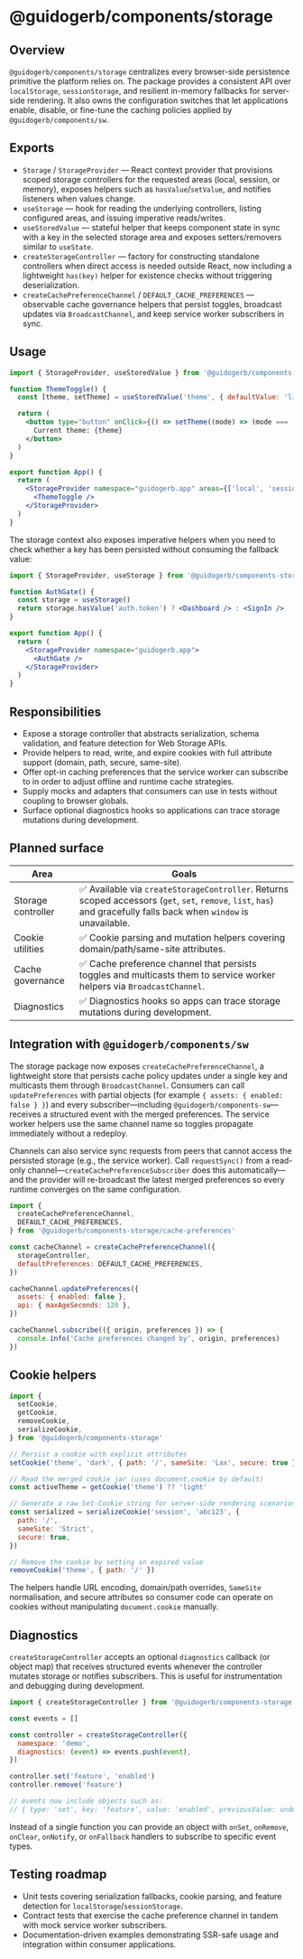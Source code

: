 # @guidogerb/components/storage

## Overview

`@guidogerb/components/storage` centralizes every browser-side persistence primitive the platform relies on. The package
provides a consistent API over `localStorage`, `sessionStorage`, and resilient in-memory fallbacks for server-side rendering.
It also owns the configuration switches that let applications enable, disable, or fine-tune the caching policies applied by
`@guidogerb/components/sw`.

## Exports

- `Storage` / `StorageProvider` — React context provider that provisions scoped storage controllers for the requested areas
  (local, session, or memory), exposes helpers such as `hasValue`/`setValue`, and notifies listeners when values change.
- `useStorage` — hook for reading the underlying controllers, listing configured areas, and issuing imperative reads/writes.
- `useStoredValue` — stateful helper that keeps component state in sync with a key in the selected storage area and exposes
  setters/removers similar to `useState`.
- `createStorageController` — factory for constructing standalone controllers when direct access is needed outside React,
  now including a lightweight `has(key)` helper for existence checks without triggering deserialization.
- `createCachePreferenceChannel` / `DEFAULT_CACHE_PREFERENCES` — observable cache governance helpers that persist toggles,
  broadcast updates via `BroadcastChannel`, and keep service worker subscribers in sync.

## Usage

```jsx
import { StorageProvider, useStoredValue } from '@guidogerb/components-storage'

function ThemeToggle() {
  const [theme, setTheme] = useStoredValue('theme', { defaultValue: 'light' })

  return (
    <button type="button" onClick={() => setTheme((mode) => (mode === 'light' ? 'dark' : 'light'))}>
      Current theme: {theme}
    </button>
  )
}

export function App() {
  return (
    <StorageProvider namespace="guidogerb.app" areas={['local', 'session']}>
      <ThemeToggle />
    </StorageProvider>
  )
}
```

The storage context also exposes imperative helpers when you need to check whether a key has been persisted without
consuming the fallback value:

```jsx
import { StorageProvider, useStorage } from '@guidogerb/components-storage'

function AuthGate() {
  const storage = useStorage()
  return storage.hasValue('auth.token') ? <Dashboard /> : <SignIn />
}

export function App() {
  return (
    <StorageProvider namespace="guidogerb.app">
      <AuthGate />
    </StorageProvider>
  )
}
```

## Responsibilities

- Expose a storage controller that abstracts serialization, schema validation, and feature detection for Web Storage APIs.
- Provide helpers to read, write, and expire cookies with full attribute support (domain, path, secure, same-site).
- Offer opt-in caching preferences that the service worker can subscribe to in order to adjust offline and runtime cache
  strategies.
- Supply mocks and adapters that consumers can use in tests without coupling to browser globals.
- Surface optional diagnostics hooks so applications can trace storage mutations during development.

## Planned surface

| Area               | Goals |
| ------------------ | ----- |
| Storage controller | ✅ Available via `createStorageController`. Returns scoped accessors (`get`, `set`, `remove`, `list`, `has`) and gracefully falls back when `window` is unavailable. |
| Cookie utilities   | ✅ Cookie parsing and mutation helpers covering domain/path/same-site attributes. |
| Cache governance   | ✅ Cache preference channel that persists toggles and multicasts them to service worker helpers via `BroadcastChannel`. |
| Diagnostics        | ✅ Diagnostics hooks so apps can trace storage mutations during development. |
## Integration with `@guidogerb/components/sw`

The storage package now exposes `createCachePreferenceChannel`, a lightweight store that persists cache policy updates under a
single key and multicasts them through `BroadcastChannel`. Consumers can call `updatePreferences` with partial objects (for
example `{ assets: { enabled: false } }`) and every subscriber—including `@guidogerb/components-sw`—receives a structured event
with the merged preferences. The service worker helpers use the same channel name so toggles propagate immediately without a
redeploy.

Channels can also service sync requests from peers that cannot access the persisted storage (e.g., the service worker). Call
`requestSync()` from a read-only channel—`createCachePreferenceSubscriber` does this automatically—and the provider will
re-broadcast the latest merged preferences so every runtime converges on the same configuration.

```js
import {
  createCachePreferenceChannel,
  DEFAULT_CACHE_PREFERENCES,
} from '@guidogerb/components-storage/cache-preferences'

const cacheChannel = createCachePreferenceChannel({
  storageController,
  defaultPreferences: DEFAULT_CACHE_PREFERENCES,
})

cacheChannel.updatePreferences({
  assets: { enabled: false },
  api: { maxAgeSeconds: 120 },
})

cacheChannel.subscribe(({ origin, preferences }) => {
  console.info('Cache preferences changed by', origin, preferences)
})
```

## Cookie helpers

```js
import {
  setCookie,
  getCookie,
  removeCookie,
  serializeCookie,
} from '@guidogerb/components-storage'

// Persist a cookie with explicit attributes
setCookie('theme', 'dark', { path: '/', sameSite: 'Lax', secure: true })

// Read the merged cookie jar (uses document.cookie by default)
const activeTheme = getCookie('theme') ?? 'light'

// Generate a raw Set-Cookie string for server-side rendering scenarios
const serialized = serializeCookie('session', 'abc123', {
  path: '/',
  sameSite: 'Strict',
  secure: true,
})

// Remove the cookie by setting an expired value
removeCookie('theme', { path: '/' })
```

The helpers handle URL encoding, domain/path overrides, `SameSite` normalisation, and secure attributes so consumer code can
operate on cookies without manipulating `document.cookie` manually.

## Diagnostics

`createStorageController` accepts an optional `diagnostics` callback (or object map) that receives structured events whenever the
controller mutates storage or notifies subscribers. This is useful for instrumentation and debugging during development.

```js
import { createStorageController } from '@guidogerb/components-storage'

const events = []

const controller = createStorageController({
  namespace: 'demo',
  diagnostics: (event) => events.push(event),
})

controller.set('feature', 'enabled')
controller.remove('feature')

// events now include objects such as:
// { type: 'set', key: 'feature', value: 'enabled', previousValue: undefined, timestamp: 1730000000000 }
```

Instead of a single function you can provide an object with `onSet`, `onRemove`, `onClear`, `onNotify`, or `onFallback` handlers
to subscribe to specific event types.

## Testing roadmap

- Unit tests covering serialization fallbacks, cookie parsing, and feature detection for `localStorage`/`sessionStorage`.
- Contract tests that exercise the cache preference channel in tandem with mock service worker subscribers.
- Documentation-driven examples demonstrating SSR-safe usage and integration within consumer applications.
